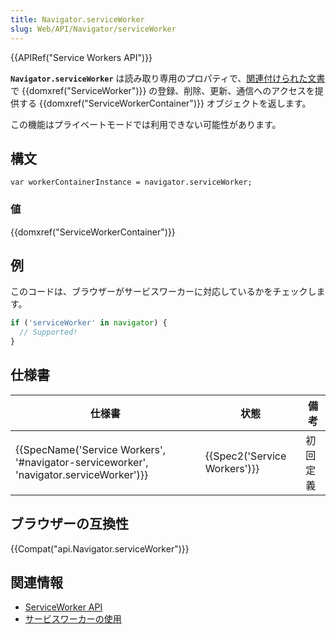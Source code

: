 ```yaml
---
title: Navigator.serviceWorker
slug: Web/API/Navigator/serviceWorker
---
```


{{APIRef("Service Workers API")}}

**`Navigator.serviceWorker`** は読み取り専用のプロパティで、[関連付けられた文書](https://html.spec.whatwg.org/multipage/browsers.html#concept-document-window)で {{domxref("ServiceWorker")}} の登録、削除、更新、通信へのアクセスを提供する {{domxref("ServiceWorkerContainer")}} オブジェクトを返します。

この機能はプライベートモードでは利用できない可能性があります。

## 構文

```
var workerContainerInstance = navigator.serviceWorker;
```

### 値

{{domxref("ServiceWorkerContainer")}}

## 例

このコードは、ブラウザーがサービスワーカーに対応しているかをチェックします。

```js
if ('serviceWorker' in navigator) {
  // Supported!
}
```

## 仕様書

| 仕様書                                                                                                               | 状態                                 | 備考     |
| -------------------------------------------------------------------------------------------------------------------- | ------------------------------------ | -------- |
| {{SpecName('Service Workers', '#navigator-serviceworker', 'navigator.serviceWorker')}} | {{Spec2('Service Workers')}} | 初回定義 |

## ブラウザーの互換性

{{Compat("api.Navigator.serviceWorker")}}

## 関連情報

- [ServiceWorker API](/ja/docs/Web/API/ServiceWorker_API)
- [サービスワーカーの使用](/ja/docs/Web/API/ServiceWorker_API/Using_Service_Workers)
